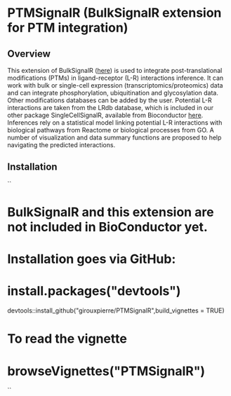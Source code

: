 # PTMSignalR (BulkSignalR extension for PTM integration)

## Overview
This extension of BulkSignalR ([here](https://github.com/jcolinge/BulkSignalR)) is used to integrate post-translational modifications (PTMs) in ligand-receptor (L-R) interactions inference. It can work with bulk or single-cell expression (transcriptomics/proteomics) data and can integrate phosphorylation, ubiquitination and glycosylation data. Other modifications databases can be added by the user. Potential L-R interactions are taken from the LRdb database, which is included in our other package SingleCellSignalR, available from Bioconductor [here](https://www.bioconductor.org/packages/release/bioc/html/SingleCellSignalR.html).
Inferences rely on a statistical model linking potential L-R interactions with biological pathways from Reactome or biological processes from GO.
A number of visualization and data summary functions are proposed to help navigating the predicted interactions.

## Installation
``
# BulkSignalR and this extension are not included in BioConductor yet.
# Installation goes via GitHub:
# install.packages("devtools")
devtools::install_github("girouxpierre/PTMSignalR",build_vignettes = TRUE)

# To read the vignette
# browseVignettes("PTMSignalR")
``
